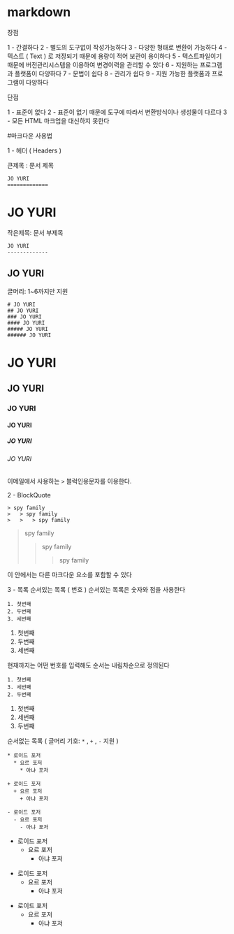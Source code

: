 # markdown

장점

1 - 간결하다
2 - 별도의 도구없이 작성가능하다
3 - 다양한 형태로 변환이 가능하다
4 - 텍스트 ( Text ) 로 저장되기 때문에 용량이 적어 보관이 용이하다
5 - 텍스트파일이기 때문에 버전관리시스템을 이용하여 변경이력을 관리할 수 있다
6 - 지원하는 프로그램과 플랫폼이 다양하다
7 - 문법이 쉽다
8 - 관리가 쉽다
9 - 지원 가능한 플랫폼과 프로그램이 다양하다

단점

1 - 표준이 없다
2 - 표준이 없기 때문에 도구에 따라서 변환방식이나 생성물이 다르다
3 - 모든 HTML 마크업을 대신하지 못한다

#마크다운 사용법

1 - 헤더 ( Headers )

큰제목 : 문서 제목

```
JO YURI
=============
```

JO YURI
=============


작은제목: 문서 부제목

```
JO YURI
-------------
```

JO YURI
-------------

글머리: 1~6까지만 지원

```
# JO YURI
## JO YURI
### JO YURI
#### JO YURI
##### JO YURI
###### JO YURI
```

# JO YURI
## JO YURI
### JO YURI
#### JO YURI
##### JO YURI
###### JO YURI

이메일에서 사용하는 ```>``` 블럭인용문자를 이용한다.

2 - BlockQuote

```
> spy family
>	> spy family
>	>	> spy family
```

> spy family
>	> spy family
>	>	> spy family

이 안에서는 다른 마크다운 요소를 포함할 수 있다

3 - 목록
순서있는 목록 ( 번호 )
순서있는 목록은 숫자와 점을 사용한다

```
1. 첫번째
2. 두번째
3. 세번째
```

1. 첫번째
2. 두번째
3. 세번째

현재까지는 어떤 번호를 입력해도 순서는 내림차순으로 정의된다

```
1. 첫번째
3. 세번째
2. 두번째
```

1. 첫번째
3. 세번째
2. 두번째

순서없는 목록 ( 글머리 기호: ```*``` , ```+``` , ```-```  지원 )
```
* 로이드 포저
  * 요르 포저
    * 아냐 포저

+ 로이드 포저
  + 요르 포저
    + 아냐 포저

- 로이드 포저
  - 요르 포저
    - 아냐 포저
 ```
 
* 로이드 포저
  * 요르 포저
    * 아냐 포저

+ 로이드 포저
  + 요르 포저
    + 아냐 포저

- 로이드 포저
  - 요르 포저
    - 아냐 포저
